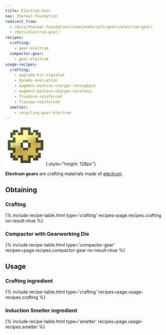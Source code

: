 ```yaml
---
title: Electrum Gear
nav: thermal-foundation
redirect_from:
  - /docs/thermal-foundation/items/materials/gears/electrum-gear/
  - /docs/electrum-gear/
recipes:
  crafting:
    - gear-electrum
  compactor-gear:
    - gear-electrum
usage-recipes:
  crafting:
    - upgrade-kit-signalum
    - dynamo-enervation
    - augment-machine-charger-throughput
    - augment-machine-charger-wireless
    - fluxbore-reinforced
    - fluxsaw-reinforced
  smelter:
    - recycling-gear-electrum
---
```


![Electrum gear](/assets/images/thermal-foundation/gear-electrum.png){:style="height: 128px"}


**Electrum gears** are crafting materials made of
[electrum](/docs/electrum-ingot/).


Obtaining
---------

### Crafting
{% include recipe-table.html type='crafting' recipes=page.recipes.crafting no-result=true %}

### Compactor with Gearworking Die
{% include recipe-table.html type='compactor-gear' recipes=page.recipes.compactor-gear no-result=true %}


Usage
-----

### Crafting ingredient
{% include recipe-table.html type='crafting' recipes=page.usage-recipes.crafting %}

### Induction Smelter ingredient
{% include recipe-table.html type='smelter' recipes=page.usage-recipes.smelter %}
